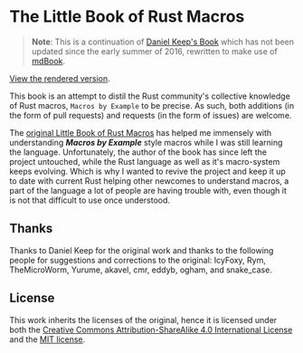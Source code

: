 # The Little Book of Rust Macros

> **Note**: This is a continuation of [Daniel Keep's Book](https://github.com/DanielKeep/tlborm) which
has not been updated since the early summer of 2016, rewritten to make use of
[mdBook](https://github.com/rust-lang/mdBook).

[View the rendered version](https://veykril.github.io/tlborm/).

This book is an attempt to distil the Rust community's collective knowledge of Rust macros,
`Macros by Example` to be precise.  As such, both additions (in the form of pull requests) and
requests (in the form of issues) are welcome.

The [original Little Book of Rust Macros](https://github.com/DanielKeep/tlborm) has helped me
immensely with understanding ***Macros by Example*** style macros while I was still learning the
language. Unfortunately, the author of the book has since left the project untouched, while the Rust
language as well as it's macro-system keeps evolving. Which is why I wanted to revive the project
and keep it up to date with current Rust helping other newcomes to understand macros, a part of the
language a lot of people are having trouble with, even though it is not that difficult to use once
understood.

## Thanks

Thanks to Daniel Keep for the original work and thanks to the following people for suggestions and
corrections to the original: IcyFoxy, Rym, TheMicroWorm, Yurume, akavel, cmr, eddyb, ogham, and
snake_case.

## License

This work inherits the licenses of the original, hence it is licensed under both the
[Creative Commons Attribution-ShareAlike 4.0 International License](http://creativecommons.org/licenses/by-sa/4.0/)
and the [MIT license](http://opensource.org/licenses/MIT).